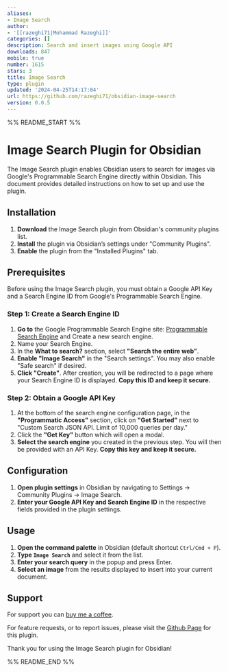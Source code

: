 ```yaml
---
aliases:
- Image Search
author:
- '[[razeghi71|Mohammad Razeghi]]'
categories: []
description: Search and insert images using Google API
downloads: 847
mobile: true
number: 1615
stars: 3
title: Image Search
type: plugin
updated: '2024-04-25T14:17:04'
url: https://github.com/razeghi71/obsidian-image-search
version: 0.0.5
---
```


%% README_START %%

# Image Search Plugin for Obsidian

The Image Search plugin enables Obsidian users to search for images via Google's Programmable Search Engine directly within Obsidian. This document provides detailed instructions on how to set up and use the plugin.

## Installation

1. **Download** the Image Search plugin from Obsidian's community plugins list.
2. **Install** the plugin via Obsidian’s settings under "Community Plugins".
3. **Enable** the plugin from the "Installed Plugins" tab.

## Prerequisites

Before using the Image Search plugin, you must obtain a Google API Key and a Search Engine ID from Google's Programmable Search Engine.


### Step 1: Create a Search Engine ID

1. **Go to** the Google Programmable Search Engine site: [Programmable Search Engine](http://programmablesearchengine.google.com) and Create a new search engine.
2. Name your Search Engine.
3. In the **What to search?** section, select **"Search the entire web"**.
4. **Enable "Image Search"** in the "Search settings". You may also enable "Safe search" if desired.
5. **Click "Create"**. After creation, you will be redirected to a page where your Search Engine ID is displayed. **Copy this ID and keep it secure.**

### Step 2: Obtain a Google API Key

1. At the bottom of the search engine configuration page, in the **"Programmatic Access"** section, click on **"Get Started"** next to "Custom Search JSON API. Limit of 10,000 queries per day."
2. Click the **"Get Key"** button which will open a modal.
3. **Select the search engine** you created in the previous step. You will then be provided with an API Key. **Copy this key and keep it secure.**

## Configuration

1. **Open plugin settings** in Obsidian by navigating to Settings -> Community Plugins -> Image Search.
2. **Enter your Google API Key and Search Engine ID** in the respective fields provided in the plugin settings.

## Usage

1. **Open the command palette** in Obsidian (default shortcut `Ctrl/Cmd + P`).
2. **Type `Image Search`** and select it from the list.
3. **Enter your search query** in the popup and press Enter.
4. **Select an image** from the results displayed to insert into your current document.

## Support

For support you can [buy me a coffee](https://www.buymeacoffee.com/marzghi). 

For feature requests, or to report issues, please visit the [Github Page](https://github.com/razeghi71/obsidian-image-search) for this plugin.

Thank you for using the Image Search plugin for Obsidian!

%% README_END %%